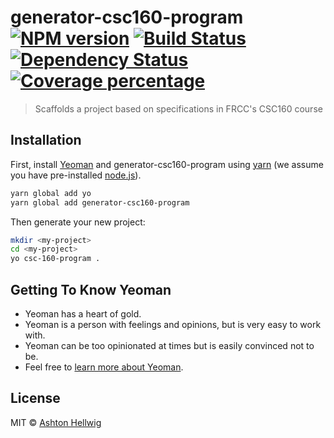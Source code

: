 # generator-csc160-program [![NPM version][npm-image]][npm-url] [![Build Status][travis-image]][travis-url] [![Dependency Status][daviddm-image]][daviddm-url] [![Coverage percentage][coveralls-image]][coveralls-url]
> Scaffolds a project based on specifications in FRCC&#39;s CSC160 course

## Installation

First, install [Yeoman](http://yeoman.io) and generator-csc160-program using [yarn](https://www.yarnpkg.com/) (we assume you have pre-installed [node.js](https://nodejs.org/)).

```bash
yarn global add yo
yarn global add generator-csc160-program
```

Then generate your new project:

```bash
mkdir <my-project>
cd <my-project>
yo csc-160-program .
```

## Getting To Know Yeoman

 * Yeoman has a heart of gold.
 * Yeoman is a person with feelings and opinions, but is very easy to work with.
 * Yeoman can be too opinionated at times but is easily convinced not to be.
 * Feel free to [learn more about Yeoman](http://yeoman.io/).

## License

MIT © [Ashton Hellwig](https://github.com/ashellwig)


[npm-image]: https://badge.fury.io/js/generator-cpp-csc.svg
[npm-url]: https://npmjs.org/package/generator-cpp-csc
[travis-image]: https://travis-ci.org/ashellwig/generator-csc160-program.svg?branch=master
[travis-url]: https://travis-ci.org/ashellwig/generator-csc160-program
[daviddm-image]: https://david-dm.org/ashellwig/generator-csc160-program.svg?theme=shields.io
[daviddm-url]: https://david-dm.org/ashellwig/generator-csc160-program
[coveralls-image]: https://coveralls.io/repos/ashellwig/generator-csc160-program/badge.svg
[coveralls-url]: https://coveralls.io/r/ashellwig/generator-csc160-program
